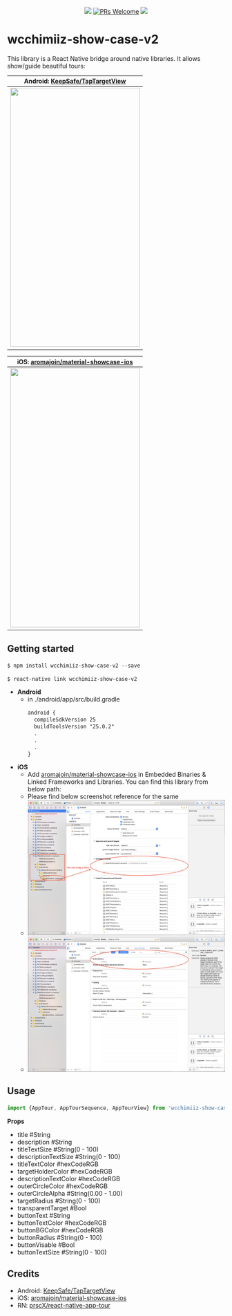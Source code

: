 <p align="center">
  <a href="https://www.npmjs.com/package/wcchimiiz-show-case-v2"><img src="http://img.shields.io/npm/v/wcchimiiz-show-case-v2.svg?style=flat" /></a>
  <a href="https://github.com/WCChimiiz/react-native-WcShowCaseV2/pulls"><img alt="PRs Welcome" src="https://img.shields.io/badge/PRs-welcome-brightgreen.svg" /></a>
  <a href="https://github.com/WCChimiiz/react-native-WcShowCaseV2#License"><img src="https://img.shields.io/npm/l/wcchimiiz-show-case-v2.svg?style=flat" /></a>
</p>

# wcchimiiz-show-case-v2

This library is a React Native bridge around native libraries. It allows show/guide beautiful tours:

| **Android: [KeepSafe/TapTargetView](https://github.com/KeepSafe/TapTargetView)**             |
| ----------------- |
| <img src="https://github.com/KeepSafe/TapTargetView/raw/master/.github/video.gif" width="300" height="600" />                  |


| **iOS: [aromajoin/material-showcase-ios](https://github.com/aromajoin/material-showcase-ios)**             |
| ----------------- |
| <img src="https://github.com/aromajoin/material-showcase-ios/raw/master/art/material-showcase.gif" width="300" height="600" />

## Getting started

`$ npm install wcchimiiz-show-case-v2 --save`

`$ react-native link wcchimiiz-show-case-v2`

- **Android**
  - in ./android/app/src/build.gradle
    ```
    android {
      compileSdkVersion 25
      buildToolsVersion "25.0.2"
      .
      .
      .
    }
    ```
- **iOS**
    - Add [aromajoin/material-showcase-ios](https://github.com/aromajoin/material-showcase-ios) in Embedded Binaries & Linked Frameworks and Libraries. You can find this library from below path:
    - Please find below screenshot reference for the same 
    - <img src="./Example/assets/linking1.png" />
    - <img src="./Example/assets/linking2.png" />


## Usage
```javascript
import {AppTour, AppTourSequence, AppTourView} from 'wcchimiiz-show-case-v2';
```

**Props**
  - title #String
  - description #String
  - titleTextSize #String(0 - 100)
  - descriptionTextSize #String(0 - 100)
  - titleTextColor #hexCodeRGB
  - targetHolderColor #hexCodeRGB
  - descriptionTextColor #hexCodeRGB
  - outerCircleColor #hexCodeRGB
  - outerCircleAlpha #String(0.00 - 1.00)
  - targetRadius #String(0 - 100)
  - transparentTarget #Bool
  - buttonText #String
  - buttonTextColor #hexCodeRGB
  - buttonBGColor #hexCodeRGB
  - buttonRadius #String(0 - 100)
  - buttonVisable #Bool
  - buttonTextSize #String(0 - 100)

## Credits
- Android: [KeepSafe/TapTargetView](https://github.com/KeepSafe/TapTargetView)
- iOS: [aromajoin/material-showcase-ios](https://github.com/aromajoin/material-showcase-ios)
- RN: [prscX/react-native-app-tour](https://github.com/prscX/react-native-app-tour)
